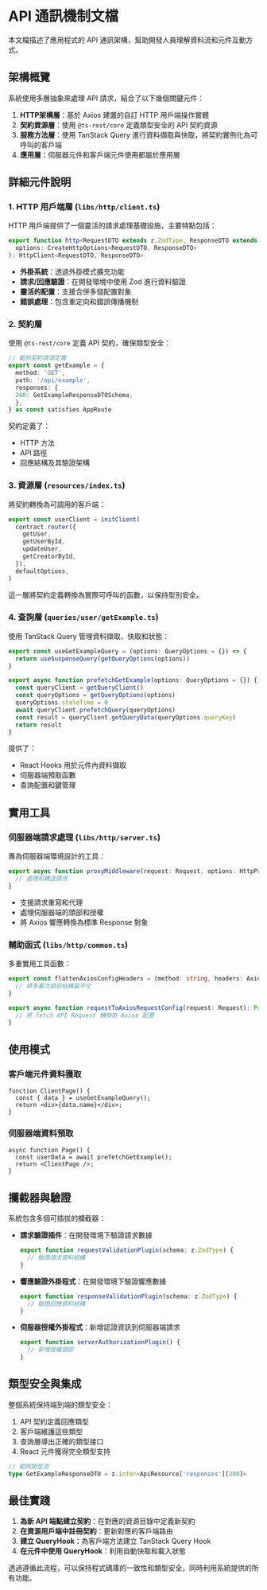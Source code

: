 # API 通訊機制文檔

本文檔描述了應用程式的 API 通訊架構，幫助開發人員理解資料流和元件互動方式。

## 架構概覽

系統使用多層抽象來處理 API 請求，結合了以下幾個關鍵元件：

1. **HTTP架構層**：基於 Axios 建置的自訂 HTTP 用戶端操作實體
2. **契約資源層**：使用 `@ts-rest/core` 定義類型安全的 API 契約資源
3. **服務方法層**：使用 TanStack Query 進行資料擷取與快取，將契約實例化為可呼叫的客戶端
4. **應用層**：伺服器元件和客戶端元件使用都屬於應用層

## 詳細元件說明

### 1. HTTP 用戶端層 (`libs/http/client.ts`)

HTTP 用戶端提供了一個靈活的請求處理基礎設施，主要特點包括：

```typescript
export function http<RequestDTO extends z.ZodType, ResponseDTO extends z.ZodType>(
  options: CreateHttpOptions<RequestDTO, ResponseDTO>
): HttpClient<RequestDTO, ResponseDTO>
```

- **外掛系統**：透過外掛模式擴充功能
- **請求/回應驗證**：在開發環境中使用 Zod 進行資料驗證
- **靈活的配置**：支援合併多個配置對象
- **錯誤處理**：包含重定向和錯誤傳播機制

### 2. 契約層

使用 `@ts-rest/core` 定義 API 契約，確保類型安全：

```typescript
// 範例契約資源定義
export const getExample = {
  method: 'GET',
  path: '/api/example',
  responses: {
  200: GetExampleResponseDTOSchema,
  },
} as const satisfies AppRoute
```

契約定義了：

- HTTP 方法
- API 路徑
- 回應結構及其驗證架構

### 3. 資源層 (`resources/index.ts`)

將契約轉換為可調用的客戶端：

```typescript
export const userClient = initClient(
  contract.router({
    getUser,
    getUserById,
    updateUser,
    getCreatorById,
  }),
  defaultOptions,
)
```

這一層將契約定義轉換為實際可呼叫的函數，以保持型別安全。

### 4. 查詢層 (`queries/user/getExample.ts`)

使用 TanStack Query 管理資料擷取、快取和狀態：

```typescript
export const useGetExampleQuery = (options: QueryOptions = {}) => {
  return useSuspenseQuery(getQueryOptions(options))
}

export async function prefetchGetExample(options: QueryOptions = {}) {
  const queryClient = getQueryClient()
  const queryOptions = getQueryOptions(options)
  queryOptions.staleTime = 0
  await queryClient.prefetchQuery(queryOptions)
  const result = queryClient.getQueryData(queryOptions.queryKey)
  return result
}
```

提供了：

- React Hooks 用於元件內資料擷取
- 伺服器端預取函數
- 查詢配置和鍵管理

## 實用工具

### 伺服器端請求處理 (`libs/http/server.ts`)

專為伺服器端環境設計的工具：

```typescript
export async function proxyMiddleware(request: Request, options: HttpProxyOptions = {}) {
  // 處理和轉送請求
}
```

- 支援請求重寫和代理
- 處理伺服器端的頭部和授權
- 將 Axios 響應轉換為標準 Response 對象

### 輔助函式 (`libs/http/common.ts`)

多重實用工具函數：

```typescript
export const flattenAxiosConfigHeaders = (method: string, headers: AxiosRequestConfig['headers']) => {
  // 將多層次頭部結構扁平化
}

export async function requestToAxiosRequestConfig(request: Request): Promise<AxiosRequestConfig> {
  // 將 fetch API Request 轉換為 Axios 配置
}
```

## 使用模式

### 客戶端元件資料獲取

```tsx
function ClientPage() {
  const { data } = useGetExampleQuery();
  return <div>{data.name}</div>;
}
```

### 伺服器端資料預取

```tsx
async function Page() {
  const userData = await prefetchGetExample();
  return <ClientPage />;
}
```

## 攔截器與驗證

系統包含多個可插拔的攔截器：

- **請求驗證插件**：在開發環境下驗證請求數據

  ```typescript
  export function requestValidationPlugin(schema: z.ZodType) {
    // 驗證請求資料結構
  }
  ```

- **響應驗證外掛程式**：在開發環境下驗證響應數據

  ```typescript
  export function responseValidationPlugin(schema: z.ZodType) {
    // 驗證回應資料結構
  }
  ```

- **伺服器授權外掛程式**：新增認證資訊到伺服器端請求

  ```typescript
  export function serverAuthorizationPlugin() {
    // 新增授權頭部
  }
  ```

## 類型安全與集成

整個系統保持端到端的類型安全：

1. API 契約定義回應類型
2. 客戶端維護這些類型
3. 查詢層導出正確的類型接口
4. React 元件獲得完全類型支持

```typescript
// 範例類型流
type GetExampleResponseDTO = z.infer<ApiResource['responses'][200]>
```

## 最佳實踐

1. **為新 API 端點建立契約**：在對應的資源目錄中定義新契約
2. **在資源用戶端中註冊契約**：更新對應的客戶端路由
3. **建立 QueryHook**：為客戶端方法建立 TanStack Query Hook
4. **在元件中使用 QueryHook**：利用自動快取和載入狀態

透過遵循此流程，可以保持程式碼庫的一致性和類型安全，同時利用系統提供的所有功能。
